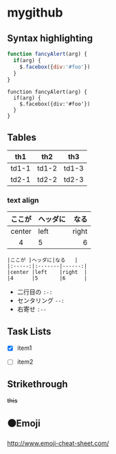 # mygithub

## Syntax highlighting
```javascript
function fancyAlert(arg) {
  if(arg) {
    $.facebox({div:'#foo'})
  }
}
```
    function fancyAlert(arg) {
      if(arg) {
        $.facebox({div:'#foo'})
      }
    }

## Tables
th1|th2|th3
---|---|---
td1-1|td1-2|td1-3
td2-1|td2-2|td2-3


### text align

|ここが |ヘッダに|なる   |
|:-----:|:-------|------:|
|center |left    |right  |
|4      |5       |6      |

    |ここが |ヘッダに|なる   |
    |:-----:|:-------|------:|
    |center |left    |right  |
    |4      |5       |6      |

* 二行目の `:-:`
* センタリング `--:` 
* 右寄せ `:--`

## Task Lists
- [x] item1
- [ ] item2


## Strikethrough
~~this~~

## :black_circle:Emoji

http://www.emoji-cheat-sheet.com/
